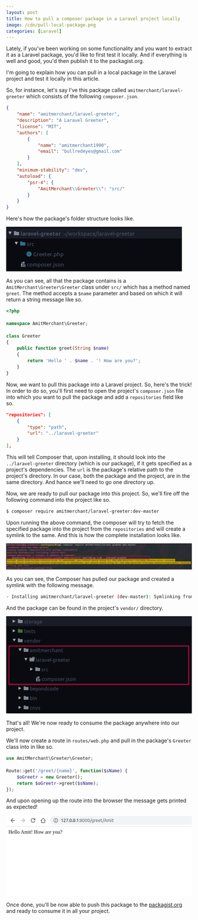 ```yaml
---
layout: post
title: How to pull a composer package in a Laravel project locally
image: /cdn/pull-local-package.png
categories: [Laravel]
---
```


Lately, if you've been working on some functionality and you want to extract it as a Laravel package, you'd like to first test it locally. And if everything is well and good, you'd then publish it to the packagist.org.

I'm going to explain how you can pull in a local package in the Laravel project and test it locally in this article.

So, for instance, let's say I've this package called `amitmerchant/laravel-greeter` which consists of the following `composer.json`.

```json
{
    "name": "amitmerchant/laravel-greeter",
    "description": "A Laravel Greeter",
    "license": "MIT",
    "authors": [
        {
            "name": "amitmerchant1990",
            "email": "bullredeyes@gmail.com"
        }
    ],
    "minimum-stability": "dev",
    "autoload": {
        "psr-4": {
            "AmitMerchant\\Greeter\\": "src/"
        }
    }
}
```

Here's how the package's folder structure looks like.

![](/images/pacakge-folder-structure.png)

As you can see, all that the package contains is a `AmitMerchant\Greeter\Greeter` class under `src/` which has a method named `greet`. The method accepts a `$name` parameter and based on which it will return a string message like so.

```php
<?php

namespace AmitMerchant\Greeter;

class Greeter
{
    public function greet(String $name)
    {
        return 'Hello ' . $name . '! How are you?';
    }
}
```

Now, we want to pull this package into a Laravel project. So, here's the trick! In order to do so, you'll first need to open the project's `composer.json` file into which you want to pull the package and add a `repositories` field like so.

```json
"repositories": [
    {
        "type": "path",
        "url": "../laravel-greeter"
    }
],
```

This will tell Composer that, upon installing, it should look into the `../laravel-greeter` directory (which is our package), if it gets specified as a project's dependencies. The `url` is the package's relative path to the project's directory. In our case, both the package and the project, are in the same directory. And hance we'll need to go one directory up.

Now, we are ready to pull our package into this project. So, we'll fire off the following command into the project like so.

```bash
$ composer require amitmerchant/laravel-greeter:dev-master
```

Upon running the above command, the composer will try to fetch the specified package into the project from the `repositories` and will create a symlink to the same. And this is how the complete installation looks like.

![](/images/package-installation.png)

As you can see, the Composer has pulled our package and created a symlink with the following message.

```bash
- Installing amitmerchant/laravel-greeter (dev-master): Symlinking from ../laravel-greeter
```

And the package can be found in the project's `vendor/` directory.

![](/images/vendor-package.png)

That's all! We're now ready to consume the package anywhere into our project.

We'll now create a route in `routes/web.php` and pull in the package's `Greeter` class into in like so.

```php
use AmitMerchant\Greeter\Greeter;

Route::get('/greet/{name}', function($sName) {
    $oGreetr = new Greeter();
    return $oGreetr->greet($sName);
});
```

And upon opening up the route into the browser the message gets printed as expected!

![](/images/package-message.png)

Once done, you'll be now able to push this package to the [packagist.org](https://packagist.org/) and ready to consume it in all your project.

